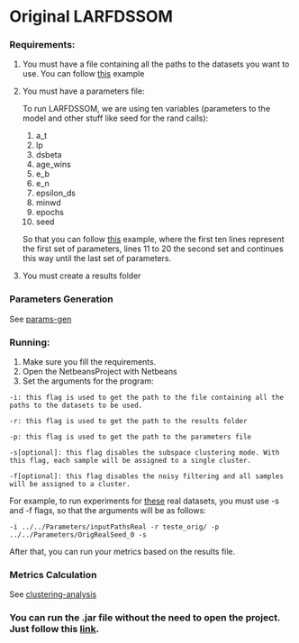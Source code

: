 # Original LARFDSSOM

### Requirements:

1. You must have a file containing all the paths to the datasets you want to use. You can follow [this](https://github.com/hfbassani/pbml/blob/master/phmb4/Parameters/inputPathsReal) example

2. You must have a parameters file:
   
   To run LARFDSSOM, we are using ten variables (parameters to the model and other stuff like seed for the rand calls):
   
   1. a_t
   2. lp
   3. dsbeta
   4. age_wins
   5. e_b
   6. e_n
   7. epsilon_ds
   8. minwd
   9. epochs
   10. seed
   
   So that you can follow [this](https://github.com/hfbassani/pbml/blob/master/phmb4/Parameters/OrigRealSeed_0) example, where the first ten lines represent the first set of parameters, lines 11 to 20 the second set and continues this way until the last set of parameters.
    
3. You must create a results folder

### Parameters Generation 
  
See [params-gen](https://github.com/hfbassani/pbml/tree/master/params-gen/)
    
### Running:

1. Make sure you fill the requirements.
2. Open the NetbeansProject with Netbeans
3. Set the arguments for the program:

  ```
  -i: this flag is used to get the path to the file containing all the paths to the datasets to be used.
  
  -r: this flag is used to get the path to the results folder
  
  -p: this flag is used to get the path to the parameters file
  
  -s[optional]: this flag disables the subspace clustering mode. With this flag, each sample will be assigned to a single cluster.

  -f[optional]: this flag disables the noisy filtering and all samples will be assigned to a cluster.
  ```
  For example, to run experiments for [these](https://github.com/hfbassani/pbml/tree/master/Datasets/Realdata) real datasets, you must use -s and -f flags, so that the arguments will be as follows:
  
  ```
  -i ../../Parameters/inputPathsReal -r teste_orig/ -p ../../Parameters/OrigRealSeed_0 -s
  ```
  
  After that, you can run your metrics based on the results file.
  
### Metrics Calculation

See [clustering-analysis](https://github.com/hfbassani/pbml/tree/master/clustering-analysis/)

### You can run the .jar file without the need to open the project. Just follow this [link](https://github.com/hfbassani/pbml/tree/master/Executables).
